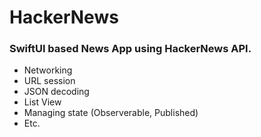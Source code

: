 # HackerNews
### SwiftUI based News App using HackerNews API.  
- Networking
- URL session
- JSON decoding
- List View
- Managing state (Observerable, Published)
- Etc.

